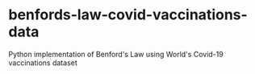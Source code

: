 # benfords-law-covid-vaccinations-data
Python implementation of Benford's Law using World's Covid-19 vaccinations dataset
